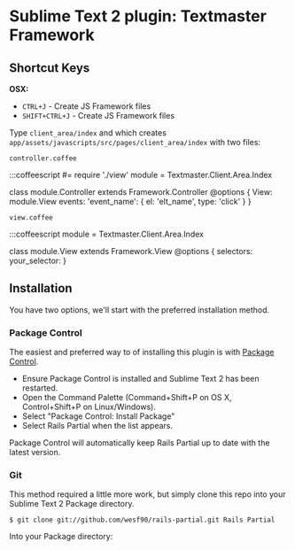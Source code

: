 # Sublime Text 2 plugin: Textmaster Framework



## Shortcut Keys

**OSX:**

 * `CTRL+J` - Create JS Framework files
 * `SHIFT+CTRL+J` - Create JS Framework files

Type `client_area/index` and which creates `app/assets/javascripts/src/pages/client_area/index` with two files:

`controller.coffee`

:::coffeescript
#= require './view'
module = Textmaster.Client.Area.Index

class module.Controller extends Framework.Controller
 @options {
   View: module.View
     events:
       'event_name': { el: 'elt_name', type: 'click' }
 }

`view.coffee`

:::coffeescript
module = Textmaster.Client.Area.Index

class module.View extends Framework.View
 @options {
   selectors:
     your_selector:
}


## Installation

You have two options, we'll start with the preferred installation method.


### Package Control

The easiest and preferred way to of installing this plugin is with [Package Control](http://wbond.net/sublime\_packages/package\_control).

 * Ensure Package Control is installed and Sublime Text 2 has been restarted.
 * Open the Command Palette (Command+Shift+P on OS X, Control+Shift+P on Linux/Windows).
 * Select "Package Control: Install Package"
 * Select Rails Partial when the list appears.

Package Control will automatically keep Rails Partial up to date with the latest version.


### Git

This method required a little more work, but simply clone this repo into your Sublime Text 2 Package directory.

    $ git clone git://github.com/wesf90/rails-partial.git Rails Partial

Into your Package directory:
